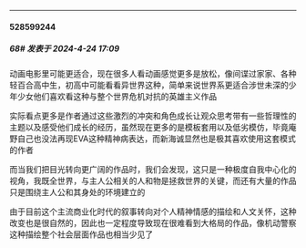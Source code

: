﻿
*****

####  528599244  
##### 68#       发表于 2024-4-24 17:09

动画电影里可能更适合，现在很多人看动画感觉更多是放松，像间谍过家家、各种轻百合高中生，初高中可能看看异世界这种，简单来说世界系更适合涉世未深的少年少女他们喜欢看这种与整个世界危机对抗的英雄主义作品

实际看点更多是作者通过这些激烈的冲突和角色成长让观众思考带有一些哲理性的主题以及感受他们成长的经历，虽然现在更多的是模板套用以及低劣模仿，毕竟庵野自己也没法再现EVA这种精神病表达，而新海诚显然也是极其喜欢使用这套模式的作者

而当我们把目光转向更广阔的作品时，我们会发现，这只是一种极度自我中心化的视角，我既全世界，与主人公相关的人和物是拯救世界的关键，而还有大量的作品只是围绕主人公和其身处的环境建立的

由于目前这个主流商业化时代的叙事转向对个人精神情感的描绘和人文关怀，这种改变也是很自然的，因此也一定程度导致现在很难看到大格局的作品，像机动警察这种描绘整个社会层面作品也相当少见了

